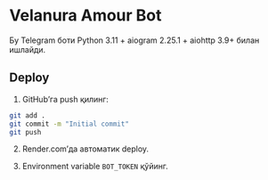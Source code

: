 # Velanura Amour Bot

Бу Telegram боти Python 3.11 + aiogram 2.25.1 + aiohttp 3.9+ билан ишлайди.

## Deploy

1. GitHub’га push қилинг:
```bash
git add .
git commit -m "Initial commit"
git push
```
2. Render.com’да автоматик deploy.

3. Environment variable `BOT_TOKEN` қўйинг.
